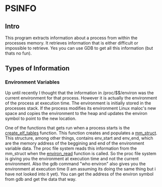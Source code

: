# PSINFO


## Intro

This program extracts information about a process from within the processes
memory. It retrieves information that is either difficult or impossible to
retrieve. Yes you can use GDB to get all this information (but thats no fun).


## Types of Information

### Environment Variables

Up until recently I thought that the information in /proc/$$/environ was the
current environment for that process. However it is actually the environment of
the process at execution time. The environment is initially stored in the
processes stack. If the process modifies its environment Linux maloc's new
space and copies the environment to the heap and updates the environ symbol to
point to the new location.

One of the functions that gets run when a process starts is the
[create_elf_tables][] function. This function creates and populates a
[mm_struct][]. This structure, among other things, contains env_start and
env_end, which are the memory address of the beggining and end of the
environment variable data. The proc file system reads this information from the
mm_struct when the [environ_read][] function is called. So the proc file system
is giving you the environment at execution time and not the current
environment. Also the gdb command "who environ" also gives you the environment
at execution time (I am assuming its doing the same thing but i have not looked
into it yet). You can get the address of the environ symbol from gdb and
get the data that way.

[create_elf_tables]: https://github.com/torvalds/linux/blob/master/fs/binfmt_elf.c
[mm_struct]: https://github.com/torvalds/linux/blob/master/include/linux/mm_types.h
[environ_read]: https://github.com/torvalds/linux/blob/master/fs/proc/base.c


